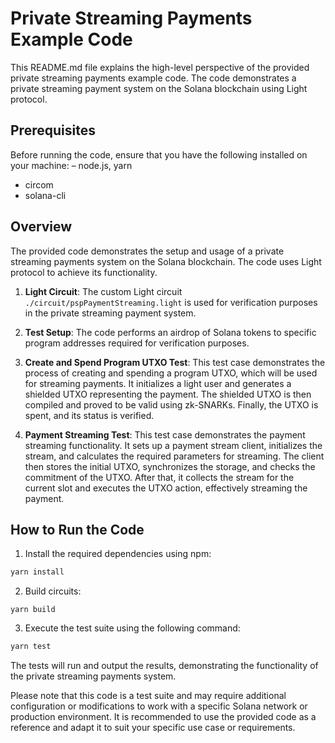 # Private Streaming Payments Example Code

This README.md file explains the high-level perspective of the provided private streaming payments example code. 
The code demonstrates a private streaming payment system on the Solana blockchain using Light protocol.

## Prerequisites

Before running the code, ensure that you have the following installed on your machine:
– node.js, yarn
- circom
- solana-cli 

## Overview

The provided code demonstrates the setup and usage of a private streaming payments system on the Solana blockchain. 
The code uses Light protocol to achieve its functionality. 

1. **Light Circuit**: The custom Light circuit `./circuit/pspPaymentStreaming.light` is used for verification purposes in the private streaming payment system. 

2. **Test Setup**: The code performs an airdrop of Solana tokens to specific program addresses required for verification purposes.

3. **Create and Spend Program UTXO Test**: This test case demonstrates the process of creating and spending a program UTXO, which will be used for streaming payments. It initializes a light user and generates a shielded UTXO representing the payment. The shielded UTXO is then compiled and proved to be valid using zk-SNARKs. Finally, the UTXO is spent, and its status is verified.

4. **Payment Streaming Test**: This test case demonstrates the payment streaming functionality. It sets up a payment stream client, initializes the stream, and calculates the required parameters for streaming. The client then stores the initial UTXO, synchronizes the storage, and checks the commitment of the UTXO. After that, it collects the stream for the current slot and executes the UTXO action, effectively streaming the payment.

## How to Run the Code

1. Install the required dependencies using npm:

```bash
yarn install
```

2. Build circuits:

```
yarn build
```

3. Execute the test suite using the following command:

```bash
yarn test
```

The tests will run and output the results, demonstrating the functionality of the private streaming payments system.

Please note that this code is a test suite and may require additional configuration or modifications to work with a specific Solana network or production environment. 
It is recommended to use the provided code as a reference and adapt it to suit your specific use case or requirements.